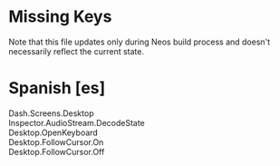 # Missing Keys
Note that this file updates only during Neos build process and doesn't necessarily reflect the current state.

# Spanish [es]
Dash.Screens.Desktop  
Inspector.AudioStream.DecodeState  
Desktop.OpenKeyboard  
Desktop.FollowCursor.On  
Desktop.FollowCursor.Off  

